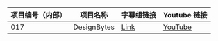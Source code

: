 











| 项目编号（内部） | 项目名称 | 字幕组链接 | Youtube 链接  |
| ---- | ---- | ---- | ---- |
|  017 | DesignBytes  | [Link](http://pub.gfansub.com/Design/017-Designbytes/index.html) | [YouTube](https://www.youtube.com/playlist?list=PLOU2XLYxmsIJFcNKpAV9B_aQmz2h68fw_) |